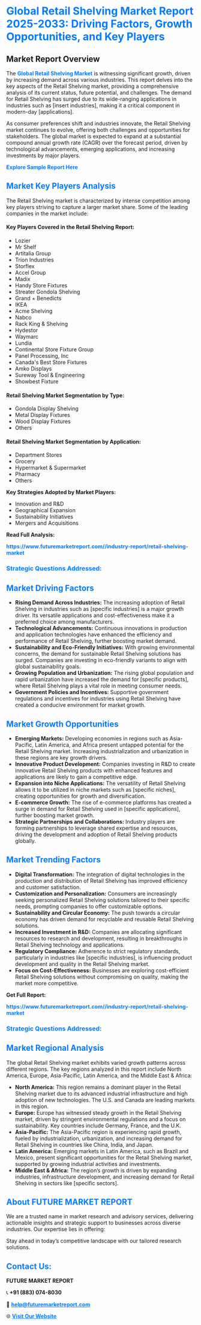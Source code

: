 <h1 style="color: #007BFF;">Global Retail Shelving Market Report 2025-2033: Driving Factors, Growth Opportunities, and Key Players</h1>

<section id="overview">
<h2>Market Report Overview</h2>
<p>The <a href="https://www.futuremarketreport.com//industry-report/retail-shelving-market" style="color: #007BFF; text-decoration: none;"><strong>Global Retail Shelving Market</strong></a> is witnessing significant growth, driven by increasing demand across various industries. This report delves into the key aspects of the Retail Shelving market, providing a comprehensive analysis of its current status, future potential, and challenges. The demand for Retail Shelving has surged due to its wide-ranging applications in industries such as [insert industries], making it a critical component in modern-day [applications].</p>
<p>As consumer preferences shift and industries innovate, the Retail Shelving market continues to evolve, offering both challenges and opportunities for stakeholders. The global market is expected to expand at a substantial compound annual growth rate (CAGR) over the forecast period, driven by technological advancements, emerging applications, and increasing investments by major players.</p>
</section>

<section id="overview">
<p><a href="https://www.futuremarketreport.com//request-sample/reportId=59666" style="color: #007BFF; text-decoration: none;"><strong>Explore Sample Report Here</strong></a></p>
</section>

<section id="key-players">
<h2 style="color: #007BFF;">Market Key Players Analysis</h2>
<p>The Retail Shelving market is characterized by intense competition among key players striving to capture a larger market share. Some of the leading companies in the market include:</p>
<h4>Key Players Covered in the Retail Shelving Report:</h4>
<ul><li>Lozier</li><li>Mr Shelf</li><li>Artitalia Group</li><li>Trion Industries</li><li>Storflex</li><li>Accel Group</li><li>Madix</li><li>Handy Store Fixtures</li><li>Streater Gondola Shelving</li><li>Grand + Benedicts</li><li>IKEA</li><li>Acme Shelving</li><li>Nabco</li><li>Rack King &amp; Shelving</li><li>Hydestor</li><li>Waymarc</li><li>Lundia</li><li>Continental Store Fixture Group</li><li>Panel Processing, Inc</li><li>Canada&#039;s Best Store Fixtures</li><li>Amko Displays</li><li>Sureway Tool &amp; Engineering</li><li>Showbest Fixture</li></ul>
<h4>Retail Shelving Market Segmentation by Type:</h4>
<ul><li>Gondola Display Shelving</li><li>Metal Display Fixtures</li><li>Wood Display Fixtures</li><li>Others</li></ul>

<h4>Retail Shelving Market Segmentation by Application:</h4>
<ul><li>Department Stores</li><li>Grocery</li><li>Hypermarket &amp; Supermarket</li><li>Pharmacy</li><li>Others</li></ul>
<p><strong>Key Strategies Adopted by Market Players:</strong></p>
<ul>
<li>Innovation and R&D</li>
<li>Geographical Expansion</li>
<li>Sustainability Initiatives</li>
<li>Mergers and Acquisitions</li>
</ul>
</section>

<section>
<p><strong>Read Full Analysis: </strong></p><a href="https://www.futuremarketreport.com//industry-report/retail-shelving-market" style="color: #007BFF; text-decoration: none;"><strong>https://www.futuremarketreport.com//industry-report/retail-shelving-market</strong></a>
<h3 style="color: #007BFF;">Strategic Questions Addressed:</h3>
</section>

<section id="driving-factors">
<h2 style="color: #007BFF;">Market Driving Factors</h2>
<ul>
<li><strong>Rising Demand Across Industries:</strong> The increasing adoption of Retail Shelving in industries such as [specific industries] is a major growth driver. Its versatile applications and cost-effectiveness make it a preferred choice among manufacturers.</li>
<li><strong>Technological Advancements:</strong> Continuous innovations in production and application technologies have enhanced the efficiency and performance of Retail Shelving, further boosting market demand.</li>
<li><strong>Sustainability and Eco-Friendly Initiatives:</strong> With growing environmental concerns, the demand for sustainable Retail Shelving solutions has surged. Companies are investing in eco-friendly variants to align with global sustainability goals.</li>
<li><strong>Growing Population and Urbanization:</strong> The rising global population and rapid urbanization have increased the demand for [specific products], where Retail Shelving plays a vital role in meeting consumer needs.</li>
<li><strong>Government Policies and Incentives:</strong> Supportive government regulations and incentives for industries using Retail Shelving have created a conducive environment for market growth.</li>
</ul>
</section>

<section id="growth-opportunities">
<h2 style="color: #007BFF;">Market Growth Opportunities</h2>
<ul>
<li><strong>Emerging Markets:</strong> Developing economies in regions such as Asia-Pacific, Latin America, and Africa present untapped potential for the Retail Shelving market. Increasing industrialization and urbanization in these regions are key growth drivers.</li>
<li><strong>Innovative Product Development:</strong> Companies investing in R&D to create innovative Retail Shelving products with enhanced features and applications are likely to gain a competitive edge.</li>
<li><strong>Expansion into Niche Applications:</strong> The versatility of Retail Shelving allows it to be utilized in niche markets such as [specific niches], creating opportunities for growth and diversification.</li>
<li><strong>E-commerce Growth:</strong> The rise of e-commerce platforms has created a surge in demand for Retail Shelving used in [specific applications], further boosting market growth.</li>
<li><strong>Strategic Partnerships and Collaborations:</strong> Industry players are forming partnerships to leverage shared expertise and resources, driving the development and adoption of Retail Shelving products globally.</li>
</ul>
</section>

<section id="trending-factors">
<h2 style="color: #007BFF;">Market Trending Factors</h2>
<ul>
<li><strong>Digital Transformation:</strong> The integration of digital technologies in the production and distribution of Retail Shelving has improved efficiency and customer satisfaction.</li>
<li><strong>Customization and Personalization:</strong> Consumers are increasingly seeking personalized Retail Shelving solutions tailored to their specific needs, prompting companies to offer customizable options.</li>
<li><strong>Sustainability and Circular Economy:</strong> The push towards a circular economy has driven demand for recyclable and reusable Retail Shelving solutions.</li>
<li><strong>Increased Investment in R&D:</strong> Companies are allocating significant resources to research and development, resulting in breakthroughs in Retail Shelving technology and applications.</li>
<li><strong>Regulatory Compliance:</strong> Adherence to strict regulatory standards, particularly in industries like [specific industries], is influencing product development and quality in the Retail Shelving market.</li>
<li><strong>Focus on Cost-Effectiveness:</strong> Businesses are exploring cost-efficient Retail Shelving solutions without compromising on quality, making the market more competitive.</li>
</ul>
</section>

<section>
<p><strong>Get Full Report: </strong></p><a href="https://www.futuremarketreport.com//industry-report/retail-shelving-market" style="color: #007BFF; text-decoration: none;"><strong>https://www.futuremarketreport.com//industry-report/retail-shelving-market</strong></a>
<h3 style="color: #007BFF;">Strategic Questions Addressed:</h3>
</section>


<section id="regional-analysis">
<h2 style="color: #007BFF;">Market Regional Analysis</h2>
<p>The global Retail Shelving market exhibits varied growth patterns across different regions. The key regions analyzed in this report include North America, Europe, Asia-Pacific, Latin America, and the Middle East & Africa:</p>
<ul>
<li><strong>North America:</strong> This region remains a dominant player in the Retail Shelving market due to its advanced industrial infrastructure and high adoption of new technologies. The U.S. and Canada are leading markets in this region.</li>
<li><strong>Europe:</strong> Europe has witnessed steady growth in the Retail Shelving market, driven by stringent environmental regulations and a focus on sustainability. Key countries include Germany, France, and the U.K.</li>
<li><strong>Asia-Pacific:</strong> The Asia-Pacific region is experiencing rapid growth, fueled by industrialization, urbanization, and increasing demand for Retail Shelving in countries like China, India, and Japan.</li>
<li><strong>Latin America:</strong> Emerging markets in Latin America, such as Brazil and Mexico, present significant opportunities for the Retail Shelving market, supported by growing industrial activities and investments.</li>
<li><strong>Middle East & Africa:</strong> The region’s growth is driven by expanding industries, infrastructure development, and increasing demand for Retail Shelving in sectors like [specific sectors].</li>
</ul>
</section>

<footer>
<h2 style="color: #007BFF;">About FUTURE MARKET REPORT</h2>
<p>We are a trusted name in market research and advisory services, delivering actionable insights and strategic support to businesses across diverse industries. Our expertise lies in offering:</p>

<p>Stay ahead in today’s competitive landscape with our tailored research solutions.</p>

<h2 style="color: #007BFF;">Contact Us:</h2>
<p><strong>FUTURE MARKET REPORT</strong></p>
<p>📞 <strong>+91 (883) 074-8030</strong></p>
<p>📧 <strong><a href="mailto:help@futuremarketreport.com" style="color: #007BFF;">help@futuremarketreport.com</a></strong></p>
<p>🌐 <strong><a href="https://www.futuremarketreport.com/" style="color: #007BFF;">Visit Our Website</a></strong></p>
</footer>